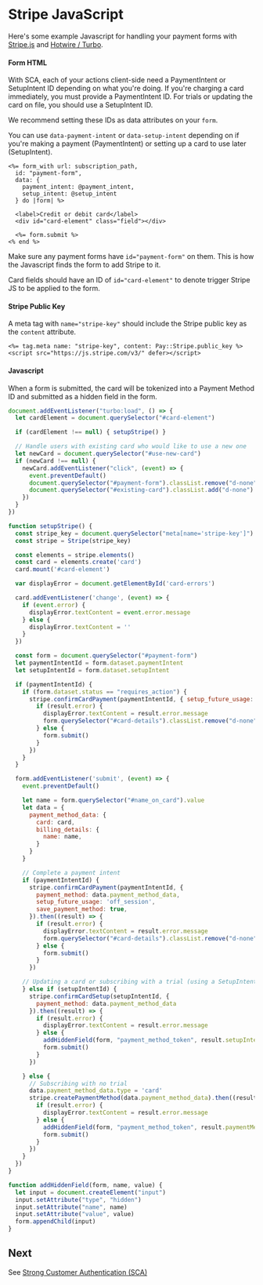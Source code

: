 # Stripe JavaScript

Here's some example Javascript for handling your payment forms with [Stripe.js](https://stripe.com/docs/stripe-js) and [Hotwire / Turbo](https://hotwired.dev).

#### Form HTML

With SCA, each of your actions client-side need a PaymentIntent or SetupIntent ID depending on what you're doing. If you're charging a card immediately, you must provide a PaymentIntent ID. For trials or updating the card on file, you should use a SetupIntent ID.

We recommend setting these IDs as data attributes on your `form`.

You can use  `data-payment-intent` or `data-setup-intent` depending on if you're making a payment (PaymentIntent) or setting up a card to use later (SetupIntent).

```erb
<%= form_with url: subscription_path,
  id: "payment-form",
  data: {
    payment_intent: @payment_intent,
    setup_intent: @setup_intent
  } do |form| %>

  <label>Credit or debit card</label>
  <div id="card-element" class="field"></div>

  <%= form.submit %>
<% end %>
```

Make sure any payment forms have `id="payment-form"` on them. This is how the Javascript finds the form to add Stripe to it.

Card fields should have an ID of `id="card-element"` to denote trigger Stripe JS to be applied to the form.

#### Stripe Public Key

A meta tag with `name="stripe-key"` should include the Stripe public key as the `content` attribute.

```erb
<%= tag.meta name: "stripe-key", content: Pay::Stripe.public_key %>
<script src="https://js.stripe.com/v3/" defer></script>
```

#### Javascript

When a form is submitted, the card will be tokenized into a Payment Method ID and submitted as a hidden field in the form.

```javascript
document.addEventListener("turbo:load", () => {
  let cardElement = document.querySelector("#card-element")

  if (cardElement !== null) { setupStripe() }

  // Handle users with existing card who would like to use a new one
  let newCard = document.querySelector("#use-new-card")
  if (newCard !== null) {
    newCard.addEventListener("click", (event) => {
      event.preventDefault()
      document.querySelector("#payment-form").classList.remove("d-none")
      document.querySelector("#existing-card").classList.add("d-none")
    })
  }
})

function setupStripe() {
  const stripe_key = document.querySelector("meta[name='stripe-key']").getAttribute("content")
  const stripe = Stripe(stripe_key)

  const elements = stripe.elements()
  const card = elements.create('card')
  card.mount('#card-element')

  var displayError = document.getElementById('card-errors')

  card.addEventListener('change', (event) => {
    if (event.error) {
      displayError.textContent = event.error.message
    } else {
      displayError.textContent = ''
    }
  })

  const form = document.querySelector("#payment-form")
  let paymentIntentId = form.dataset.paymentIntent
  let setupIntentId = form.dataset.setupIntent

  if (paymentIntentId) {
    if (form.dataset.status == "requires_action") {
      stripe.confirmCardPayment(paymentIntentId, { setup_future_usage: 'off_session' }).then((result) => {
        if (result.error) {
          displayError.textContent = result.error.message
          form.querySelector("#card-details").classList.remove("d-none")
        } else {
          form.submit()
        }
      })
    }
  }

  form.addEventListener('submit', (event) => {
    event.preventDefault()

    let name = form.querySelector("#name_on_card").value
    let data = {
      payment_method_data: {
        card: card,
        billing_details: {
          name: name,
        }
      }
    }

    // Complete a payment intent
    if (paymentIntentId) {
      stripe.confirmCardPayment(paymentIntentId, {
        payment_method: data.payment_method_data,
        setup_future_usage: 'off_session',
        save_payment_method: true,
      }).then((result) => {
        if (result.error) {
          displayError.textContent = result.error.message
          form.querySelector("#card-details").classList.remove("d-none")
        } else {
          form.submit()
        }
      })

    // Updating a card or subscribing with a trial (using a SetupIntent)
    } else if (setupIntentId) {
      stripe.confirmCardSetup(setupIntentId, {
        payment_method: data.payment_method_data
      }).then((result) => {
        if (result.error) {
          displayError.textContent = result.error.message
        } else {
          addHiddenField(form, "payment_method_token", result.setupIntent.payment_method)
          form.submit()
        }
      })

    } else {
      // Subscribing with no trial
      data.payment_method_data.type = 'card'
      stripe.createPaymentMethod(data.payment_method_data).then((result) => {
        if (result.error) {
          displayError.textContent = result.error.message
        } else {
          addHiddenField(form, "payment_method_token", result.paymentMethod.id)
          form.submit()
        }
      })
    }
  })
}

function addHiddenField(form, name, value) {
  let input = document.createElement("input")
  input.setAttribute("type", "hidden")
  input.setAttribute("name", name)
  input.setAttribute("value", value)
  form.appendChild(input)
}
```

## Next

See [Strong Customer Authentication (SCA)](4_sca.md)
